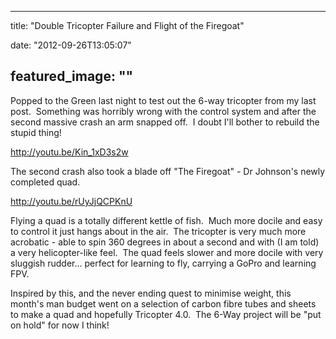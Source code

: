 
---
title: "Double Tricopter Failure and Flight of the Firegoat"

date: "2012-09-26T13:05:07"

featured_image: ""
---


Popped to the Green last night to test out the 6-way tricopter from my last post.  Something was horribly wrong with the control system and after the second massive crash an arm snapped off.  I doubt I'll bother to rebuild the stupid thing!

http://youtu.be/Kin_1xD3s2w

The second crash also took a blade off "The Firegoat" - Dr Johnson's newly completed quad.

http://youtu.be/rUyJjQCPKnU

Flying a quad is a totally different kettle of fish.  Much more docile and easy to control it just hangs about in the air.  The tricopter is very much more acrobatic - able to spin 360 degrees in about a second and with (I am told) a very helicopter-like feel.  The quad feels slower and more docile with very sluggish rudder... perfect for learning to fly, carrying a GoPro and learning FPV.

Inspired by this, and the never ending quest to minimise weight, this month's man budget went on a selection of carbon fibre tubes and sheets to make a quad and hopefully Tricopter 4.0.  The 6-Way project will be "put on hold" for now I think!